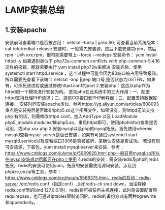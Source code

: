 LAMP安装总结
===
1.安装apache
---
安装前可查看端口是否被占用：
    netstat -tunlp | grep 80;
可查看当前系统版本：
    cat /etc/redhat-release
安装时，一般需先安装源，然后下载安装包rpm，然后    rpm -Uvh xxx.rpm，很可能需要带上--force --nodeps
安装命令：           yum install httpd -y
如果遇到类似于 php72u-common conflicts with php-common-5.4.16这样的报错，那就需要执行    yum install php72w来解决
安装完后，使用    systemctl start httpd.service ，这个过程中可能会因为80端口被占用导致报错，所以需要先查看下该端口    netstat  -anp  |grep   端口号,是否状态为LISTEN，如果有，可杀死该进程或通过修改httpd.conf的port
    2.安装php：这边以php作为httpd的一个模块进行安装为例。
              首先php在此系统中的三大作用：一、配置httpd支持处理PHP请求；二、提供CGI接口和PHP解释器；三、配置支持数据库连接。
              安装时同安装apache类似，参考https://yq.aliyun.com/articles/608093
              重点是安装完后是否lib64php5.so这个拓展文件，如果没有，则httpd无法支持php
              有的话，则需修改httpd.conf，加入AddType 以及 LoadModule php5_module modules/libphp5.so，重启httpd即可，使用phphinfo()查看是否可用，或php xxx.php
    3.安装mysql以及php的mysql拓展。首先使用whereis mysqld查看mysql-server是否已安装，如果有可通过systemctl start mysqld.service以及查看端口3306是否被监听，来确认安装是否成功。
               若没有则可安装源，下载包，yum install mysql-server来安装，参考：https://www.cnblogs.com/julyme/p/5969626.html,php一般自带mysql.so所以在mysql安装成功后即可在php上使用
    4.redis的安装：需安装redis及php的redis拓展，redis的安装可使用yum，拓展的安装需使用源码安装，涉及到phpize,unzip等工具，参考：https://www.cnblogs.com/eczhou/p/5588375.html。redis的启动：redis-server /etc/redis.conf（指定conf）,关闭redis-cli shut down。当注释掉redis.conf里的bind 127.0.0.1时，redis将可被任何主机连接，此时需设置配置项requirepass，也可通过iptables限制访问IP。redis的备份方式有两种bgrewrite和appendonly。
